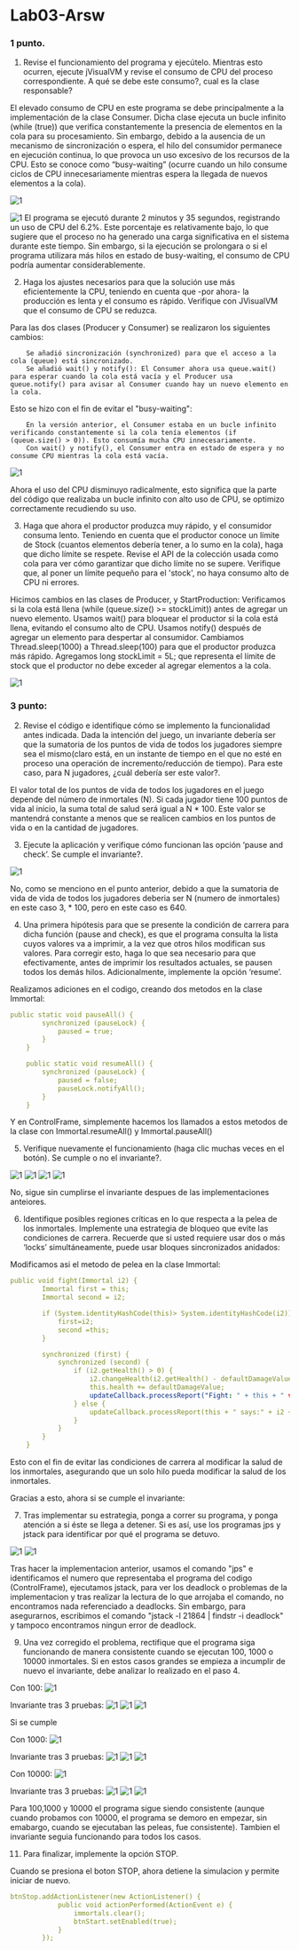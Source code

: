 # Lab03-Arsw

### 1 punto. 

1. Revise el funcionamiento del programa y ejecútelo. Mientras esto ocurren, ejecute jVisualVM y revise el consumo de CPU del proceso correspondiente. A qué se debe este consumo?, cual es la clase responsable?

El elevado consumo de CPU en este programa se debe principalmente a la implementación de la clase Consumer. Dicha clase ejecuta un bucle infinito (while (true)) que verifica constantemente 
la presencia de elementos en la cola para su procesamiento. Sin embargo, debido a la ausencia de un mecanismo de sincronización o espera, el hilo del consumidor permanece en ejecución continua, 
lo que provoca un uso excesivo de los recursos de la CPU. Esto se conoce como “busy-waiting” (ocurre cuando un hilo consume ciclos de CPU innecesariamente mientras espera la llegada de nuevos elementos a la cola).

![1](img/1.png)

![1](img/2.png)
El programa se ejecutó durante 2 minutos y 35 segundos, registrando un uso de CPU del 6.2%. Este porcentaje es relativamente bajo, lo que sugiere que el proceso no ha generado una carga 
significativa en el sistema durante este tiempo. Sin embargo, si la ejecución se prolongara o si el programa utilizara más hilos en estado de busy-waiting, el consumo de CPU podría aumentar considerablemente.




2. Haga los ajustes necesarios para que la solución use más eficientemente la CPU, teniendo en cuenta que -por ahora- la producción es lenta y el consumo es rápido. 
Verifique con JVisualVM que el consumo de CPU se reduzca.


Para las dos clases (Producer y Consumer) se realizaron los siguientes cambios:
 
        Se añadió sincronización (synchronized) para que el acceso a la cola (queue) está sincronizado.
        Se añadió wait() y notify(): El Consumer ahora usa queue.wait() para esperar cuando la cola está vacía y el Producer usa queue.notify() para avisar al Consumer cuando hay un nuevo elemento en la cola.

Esto se hizo con el fin de evitar el "busy-waiting":

        En la versión anterior, el Consumer estaba en un bucle infinito verificando constantemente si la cola tenía elementos (if (queue.size() > 0)). Esto consumía mucha CPU innecesariamente.
        Con wait() y notify(), el Consumer entra en estado de espera y no consume CPU mientras la cola está vacía.

![1](img/3.png)

Ahora el uso del CPU disminuyo radicalmente, esto significa que la parte del código que realizaba un bucle infinito con alto uso de CPU, se optimizo correctamente recudiendo su uso. 

3. Haga que ahora el productor produzca muy rápido, y el consumidor consuma lento. Teniendo en cuenta que el productor conoce un límite de Stock (cuantos elementos debería tener, a lo sumo en la cola), haga que dicho límite se respete. 
Revise el API de la colección usada como cola para ver cómo garantizar que dicho límite no se supere. Verifique que, al poner un límite pequeño para el 'stock', no haya consumo alto de CPU ni errores.




Hicimos cambios en las clases de Producer, y StartProduction: 
    Verificamos si la cola está llena (while (queue.size() >= stockLimit)) antes de agregar un nuevo elemento.
    Usamos wait() para bloquear el productor si la cola está llena, evitando el consumo alto de CPU.
    Usamos notify() después de agregar un elemento para despertar al consumidor. Cambiamos Thread.sleep(1000) a Thread.sleep(100) para que el productor produzca más rápido.
    Agregamos long stockLimit = 5L; que representa el límite de stock que el productor no debe exceder al agregar elementos a la cola. 

![1](img/4.png)

### 3 punto:

2. Revise el código e identifique cómo se implemento la funcionalidad antes indicada. Dada la intención del juego, un invariante debería ser que la sumatoria de los puntos de vida de todos los jugadores 
siempre sea el mismo(claro está, en un instante de tiempo en el que no esté en proceso una operación de incremento/reducción de tiempo). Para este caso, para N jugadores, ¿cuál debería ser este valor?.


El valor total de los puntos de vida de todos los jugadores en el juego depende del número de inmortales (N). Si cada jugador tiene 100 puntos de vida al inicio, 
la suma total de salud será igual a N * 100. Este valor se mantendrá constante a menos que se realicen cambios en los puntos de vida o en la cantidad de jugadores.

3.  Ejecute la aplicación y verifique cómo funcionan las opción ‘pause and check’. Se cumple el invariante?.

![1](img/5.png)

No, como se menciono en el punto anterior, debido a que la sumatoria de vida de vida de todos los jugadores deberia ser N (numero de inmortales) en este caso 3, * 100, pero en este caso es 640. 


4.  Una primera hipótesis para que se presente la condición de carrera para dicha función (pause and check), es que el programa consulta la lista cuyos valores va a imprimir, a la vez que otros hilos 
modifican sus valores. Para corregir esto, haga lo que sea necesario para que efectivamente, antes de imprimir los resultados actuales, se pausen todos los demás hilos. Adicionalmente, implemente la opción ‘resume’.

Realizamos adiciones en el codigo, creando dos metodos en la clase Immortal: 

```yaml 
public static void pauseAll() {
        synchronized (pauseLock) {
            paused = true;
        }
    }

    public static void resumeAll() {
        synchronized (pauseLock) {
            paused = false;
            pauseLock.notifyAll();
        }
    }
```

Y en ControlFrame, simplemente hacemos los llamados a estos metodos de la clase con Immortal.resumeAll() y Immortal.pauseAll()

5. Verifique nuevamente el funcionamiento (haga clic muchas veces en el botón). Se cumple o no el invariante?.

![1](img/6.png)
![1](img/7.png)
![1](img/8.png)
![1](img/9.png)

No, sigue sin cumplirse el invariante despues de las implementaciones anteiores. 

6. Identifique posibles regiones críticas en lo que respecta a la pelea de los inmortales. Implemente una estrategia de bloqueo que evite las condiciones de carrera. 
Recuerde que si usted requiere usar dos o más ‘locks’ simultáneamente, puede usar bloques sincronizados anidados:

Modificamos asi el metodo de pelea en la clase Immortal: 

```yaml 
public void fight(Immortal i2) {
        Immortal first = this;
        Immortal second = i2;

        if (System.identityHashCode(this)> System.identityHashCode(i2)){
            first=i2;
            second =this;
        }

        synchronized (first) {
            synchronized (second) {
                if (i2.getHealth() > 0) {
                    i2.changeHealth(i2.getHealth() - defaultDamageValue);
                    this.health += defaultDamageValue;
                    updateCallback.processReport("Fight: " + this + " vs " + i2 + "\n");
                } else {
                    updateCallback.processReport(this + " says:" + i2 + " is already dead!\n");
                }
            }
        }
    }
```
Esto con el fin de evitar las condiciones de carrera al modificar la salud de los inmortales, asegurando que un solo hilo pueda modificar la salud de los inmortales. 

Gracias a esto, ahora si se cumple el invariante:


7. Tras implementar su estrategia, ponga a correr su programa, y ponga atención a si éste se llega a detener. Si es así, use los programas jps y jstack para identificar por qué el programa se detuvo.

![1](img/10.png)
![1](img/11.png)

Tras hacer la implementacion anterior, usamos el comando "jps" e identificamos el numero que representaba el programa del codigo (ControlFrame), ejecutamos jstack, para ver los deadlock o problemas de la 
implementacion y tras realizar la lectura de lo que arrojaba el comando, no encontramos nada referenciado a deadlocks. Sin embargo, para asegurarnos, escribimos el comando "jstack -l 21864 | findstr -i deadlock"
y tampoco encontramos ningun error de deadlock. 


9. Una vez corregido el problema, rectifique que el programa siga funcionando de manera consistente cuando se ejecutan 100, 1000 o 10000 inmortales. 
Si en estos casos grandes se empieza a incumplir de nuevo el invariante, debe analizar lo realizado en el paso 4.

Con 100:
![1](img/12.png)

Invariante tras 3 pruebas:
![1](img/13.png)
![1](img/14.png)
![1](img/15.png)

Si se cumple 

Con 1000:
![1](img/16.png)

Invariante tras 3 pruebas:
![1](img/17.png)
![1](img/18.png)
![1](img/19.png)

Con 10000:
![1](img/20.png)

Invariante tras 3 pruebas:
![1](img/21.png)
![1](img/21.png)
![1](img/22.png)


Para 100,1000 y 10000 el programa sigue siendo consistente (aunque cuando probamos con 10000, el programa se demoro en empezar, sin emabargo, cuando se ejecutaban las peleas, fue consistente). Tambien el 
invariante seguia funcionando para todos los casos. 

11. Para finalizar, implemente la opción STOP.

Cuando se presiona el boton STOP, ahora detiene la simulacion y permite iniciar de nuevo. 

```yaml 
btnStop.addActionListener(new ActionListener() {
            public void actionPerformed(ActionEvent e) {
                immortals.clear();
                btnStart.setEnabled(true);
            }
        });
```



